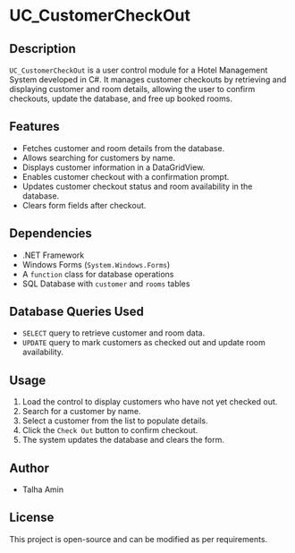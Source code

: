 # UC_CustomerCheckOut

## Description
`UC_CustomerCheckOut` is a user control module for a Hotel Management System developed in C#. It manages customer checkouts by retrieving and displaying customer and room details, allowing the user to confirm checkouts, update the database, and free up booked rooms.

## Features
- Fetches customer and room details from the database.
- Allows searching for customers by name.
- Displays customer information in a DataGridView.
- Enables customer checkout with a confirmation prompt.
- Updates customer checkout status and room availability in the database.
- Clears form fields after checkout.

## Dependencies
- .NET Framework
- Windows Forms (`System.Windows.Forms`)
- A `function` class for database operations
- SQL Database with `customer` and `rooms` tables

## Database Queries Used
- `SELECT` query to retrieve customer and room data.
- `UPDATE` query to mark customers as checked out and update room availability.

## Usage
1. Load the control to display customers who have not yet checked out.
2. Search for a customer by name.
3. Select a customer from the list to populate details.
4. Click the `Check Out` button to confirm checkout.
5. The system updates the database and clears the form.

## Author
- Talha Amin

## License
This project is open-source and can be modified as per requirements.

